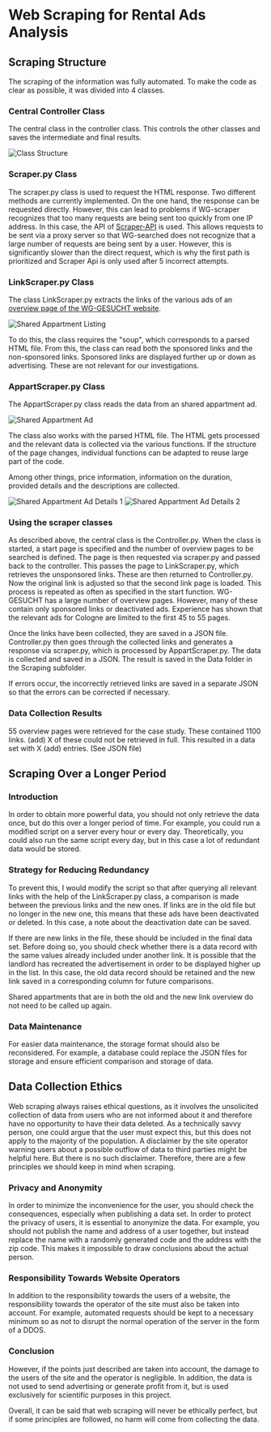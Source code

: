 # Web Scraping for Rental Ads Analysis

## Scraping Structure

The scraping of the information was fully automated. To make the code as clear as possible, it was divided into 4 classes.

### Central Controller Class

The central class in the controller class. This controls the other classes and saves the intermediate and final results.

![Class Structure](pictures/class_structure.png)

### Scraper.py Class

The scraper.py class is used to request the HTML response. Two different methods are currently implemented. On the one hand, the response can be requested directly. However, this can lead to problems if WG-scraper recognizes that too many requests are being sent too quickly from one IP address. In this case, the API of [Scraper-API](https://www.scraperapi.com/) is used. This allows requests to be sent via a proxy server so that WG-searched does not recognize that a large number of requests are being sent by a user. However, this is significantly slower than the direct request, which is why the first path is prioritized and Scraper Api is only used after 5 incorrect attempts.

### LinkScraper.py Class

The class LinkScraper.py extracts the links of the various ads of an [overview page of the WG-GESUCHT website](https://www.wg-gesucht.de/wg-zimmer-in-Koeln.73.0.1.0.html).

![Shared Appartment Listing](pictures/WG_listings_wg_gesucht.png)

To do this, the class requires the "soup", which corresponds to a parsed HTML file. From this, the class can read both the sponsored links and the non-sponsored links. Sponsored links are displayed further up or down as advertising. These are not relevant for our investigations.

### AppartScraper.py Class

The AppartScraper.py class reads the data from an shared appartment ad.

![Shared Appartment Ad](pictures/shared_appartment_ad.png)

The class also works with the parsed HTML file. The HTML gets processed and the relevant data is collected via the various functions. If the structure of the page changes, individual functions can be adapted to reuse large part of the code.

Among other things, price information, information on the duration, provided details and the descriptions are collected.

![Shared Appartment Ad Details 1](pictures/ad_details_1.png)
![Shared Appartment Ad Details 2](pictures/ad_details_2.png)

### Using the scraper classes

As described above, the central class is the Controller.py. When the class is started, a start page is specified and the number of overview pages to be searched is defined. The page is then requested via scraper.py and passed back to the controller. This passes the page to LinkScraper.py, which retrieves the unsponsored links. These are then returned to Controller.py. Now the original link is adjusted so that the second link page is loaded. This process is repeated as often as specified in the start function. WG-GESUCHT has a large number of overview pages. However, many of these contain only sponsored links or deactivated ads. Experience has shown that the relevant ads for Cologne are limited to the first 45 to 55 pages.

Once the links have been collected, they are saved in a JSON file. Controller.py then goes through the collected links and generates a response via scraper.py, which is processed by AppartScraper.py. The data is collected and saved in a JSON. The result is saved in the Data folder in the Scraping subfolder.

If errors occur, the incorrectly retrieved links are saved in a separate JSON so that the errors can be corrected if necessary.

### Data Collection Results

55 overview pages were retrieved for the case study. These contained 1100 links. (add) X of these could not be retrieved in full. This resulted in a data set with X (add) entries. (See JSON file)


## Scraping Over a Longer Period

### Introduction
In order to obtain more powerful data, you should not only retrieve the data once, but do this over a longer period of time. For example, you could run a modified script on a server every hour or every day. Theoretically, you could also run the same script every day, but in this case a lot of redundant data would be stored.

### Strategy for Reducing Redundancy
To prevent this, I would modify the script so that after querying all relevant links with the help of the LinkScraper.py class, a comparison is made between the previous links and the new ones. If links are in the old file but no longer in the new one, this means that these ads have been deactivated or deleted. In this case, a note about the deactivation date can be saved.

If there are new links in the file, these should be included in the final data set. Before doing so, you should check whether there is a data record with the same values already included under another link. It is possible that the landlord has recreated the advertisement in order to be displayed higher up in the list. In this case, the old data record should be retained and the new link saved in a corresponding column for future comparisons.

Shared appartments that are in both the old and the new link overview do not need to be called up again.

### Data Maintenance
For easier data maintenance, the storage format should also be reconsidered. For example, a database could replace the JSON files for storage and ensure efficient comparison and storage of data.



## Data Collection Ethics
Web scraping always raises ethical questions, as it involves the unsolicited collection of data from users who are not informed about it and therefore have no opportunity to have their data deleted. As a technically savvy person, one could argue that the user must expect this, but this does not apply to the majority of the population. A disclaimer by the site operator warning users about a possible outflow of data to third parties might be helpful here. But there is no such disclaimer. Therefore, there are a few principles we should keep in mind when scraping.

### Privacy and Anonymity
In order to minimize the inconvenience for the user, you should check the consequences, especially when publishing a data set. In order to protect the privacy of users, it is essential to anonymize the data. For example, you should not publish the name and address of a user together, but instead replace the name with a randomly generated code and the address with the zip code. This makes it impossible to draw conclusions about the actual person.

### Responsibility Towards Website Operators
In addition to the responsibility towards the users of a website, the responsibility towards the operator of the site must also be taken into account. For example, automated requests should be kept to a necessary minimum so as not to disrupt the normal operation of the server in the form of a DDOS.

### Conclusion
However, if the points just described are taken into account, the damage to the users of the site and the operator is negligible. In addition, the data is not used to send advertising or generate profit from it, but is used exclusively for scientific purposes in this project.

Overall, it can be said that web scraping will never be ethically perfect, but if some principles are followed, no harm will come from collecting the data.



